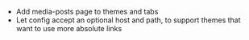 * Add media-posts page to themes and tabs
* Let config accept an optional host and path, 
  to support themes that want to use more absolute links
